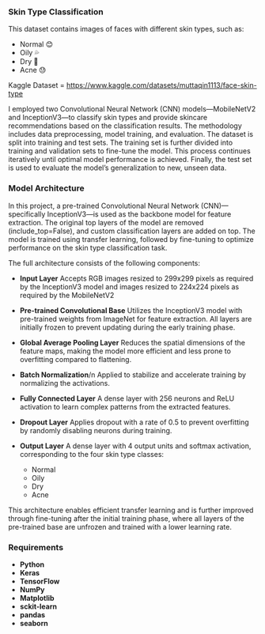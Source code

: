 ### Skin Type Classification
This dataset contains images of faces with different skin types, such as:
- Normal 😊
- Oily 💦
- Dry 🌵
- Acne 😓

Kaggle Dataset = https://www.kaggle.com/datasets/muttaqin1113/face-skin-type

I employed two Convolutional Neural Network (CNN) models—MobileNetV2 and InceptionV3—to classify skin types and provide skincare recommendations based on the classification results. The methodology includes data preprocessing, model training, and evaluation.
The dataset is split into training and test sets. The training set is further divided into training and validation sets to fine-tune the model. This process continues iteratively until optimal model performance is achieved. Finally, the test set is used to evaluate the model’s generalization to new, unseen data.

### Model Architecture
In this project, a pre-trained Convolutional Neural Network (CNN)—specifically InceptionV3—is used as the backbone model for feature extraction. The original top layers of the model are removed (include_top=False), and custom classification layers are added on top. The model is trained using transfer learning, followed by fine-tuning to optimize performance on the skin type classification task.

The full architecture consists of the following components:
- **Input Layer**
  Accepts RGB images resized to 299x299 pixels as required by the InceptionV3 model and images resized to 224x224 pixels as required by the MobileNetV2

- **Pre-trained Convolutional Base**
  Utilizes the InceptionV3 model with pre-trained weights from ImageNet for feature extraction. All layers are initially frozen to prevent updating during the early training phase.

- **Global Average Pooling Layer**
  Reduces the spatial dimensions of the feature maps, making the model more efficient and less prone to overfitting compared to flattening.

- **Batch Normalization**/n
  Applied to stabilize and accelerate training by normalizing the activations.

- **Fully Connected Layer**
  A dense layer with 256 neurons and ReLU activation to learn complex patterns from the extracted features.

- **Dropout Layer**
  Applies dropout with a rate of 0.5 to prevent overfitting by randomly disabling neurons during training.

- **Output Layer**
  A dense layer with 4 output units and softmax activation, corresponding to the four skin type classes:
  - Normal
  - Oily
  - Dry
  - Acne

This architecture enables efficient transfer learning and is further improved through fine-tuning after the initial training phase, where all layers of the pre-trained base are unfrozen and trained with a lower learning rate.


### Requirements
- **Python**
- **Keras** 
- **TensorFlow** 
- **NumPy** 
- **Matplotlib** 
- **sckit-learn**
- **pandas**
- **seaborn**
